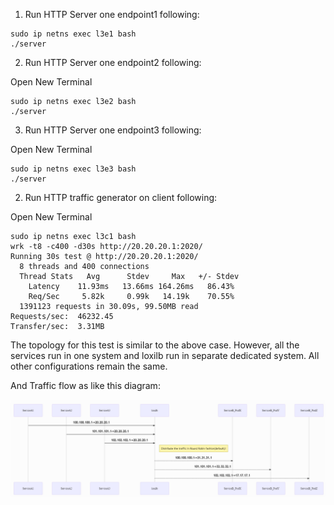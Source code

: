 

1. Run HTTP Server one endpoint1 following:
```
sudo ip netns exec l3e1 bash
./server
```

2. Run HTTP Server one endpoint2 following:

Open New Terminal
```
sudo ip netns exec l3e2 bash
./server
```

3. Run HTTP Server one endpoint3 following:

Open New Terminal
```
sudo ip netns exec l3e3 bash
./server
```

2. Run HTTP traffic generator on client following:

Open New Terminal
```
sudo ip netns exec l3c1 bash
wrk -t8 -c400 -d30s http://20.20.20.1:2020/
Running 30s test @ http://20.20.20.1:2020/
  8 threads and 400 connections
  Thread Stats   Avg      Stdev     Max   +/- Stdev
    Latency    11.93ms   13.66ms 164.26ms   86.43%
    Req/Sec     5.82k     0.99k   14.19k    70.55%
  1391123 requests in 30.09s, 99.50MB read
Requests/sec:  46232.45
Transfer/sec:  3.31MB
```

The topology for this test is similar to the above case. However, all the services run in one system and loxilb run in separate dedicated system. All other configurations remain the same.

And Traffic flow as like this diagram:

![diagram2](./assets/flowchart.png)
